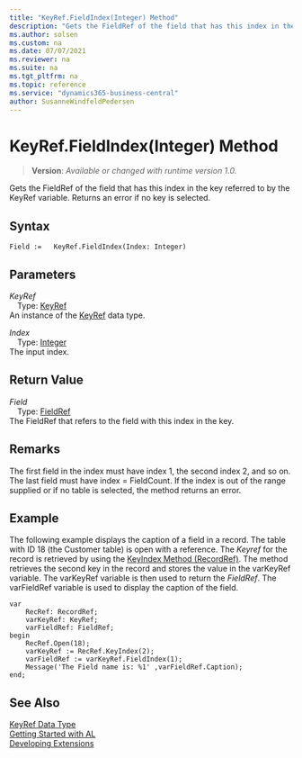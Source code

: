 ```yaml
---
title: "KeyRef.FieldIndex(Integer) Method"
description: "Gets the FieldRef of the field that has this index in the key referred to by the KeyRef variable."
ms.author: solsen
ms.custom: na
ms.date: 07/07/2021
ms.reviewer: na
ms.suite: na
ms.tgt_pltfrm: na
ms.topic: reference
ms.service: "dynamics365-business-central"
author: SusanneWindfeldPedersen
---
```

[//]: # (START>DO_NOT_EDIT)
[//]: # (IMPORTANT:Do not edit any of the content between here and the END>DO_NOT_EDIT.)
[//]: # (Any modifications should be made in the .xml files in the ModernDev repo.)
# KeyRef.FieldIndex(Integer) Method
> **Version**: _Available or changed with runtime version 1.0._

Gets the FieldRef of the field that has this index in the key referred to by the KeyRef variable. Returns an error if no key is selected.


## Syntax
```AL
Field :=   KeyRef.FieldIndex(Index: Integer)
```
## Parameters
*KeyRef*  
&emsp;Type: [KeyRef](keyref-data-type.md)  
An instance of the [KeyRef](keyref-data-type.md) data type.  

*Index*  
&emsp;Type: [Integer](../integer/integer-data-type.md)  
The input index.  


## Return Value
*Field*  
&emsp;Type: [FieldRef](../fieldref/fieldref-data-type.md)  
The FieldRef that refers to the field with this index in the key.


[//]: # (IMPORTANT: END>DO_NOT_EDIT)

## Remarks  
 The first field in the index must have index 1, the second index 2, and so on. The last field must have index = FieldCount. If the index is out of the range supplied or if no table is selected, the method returns an error.  
  
## Example  
 The following example displays the caption of a field in a record. The table with ID 18 \(the Customer table\) is open with a reference. The *Keyref* for the record is retrieved by using the [KeyIndex Method \(RecordRef\)](../library.md). The method retrieves the second key in the record and stores the value in the varKeyRef variable. The varKeyRef variable is then used to return the *FieldRef*. The varFieldRef variable is used to display the caption of the field. 
 
```al
var
    RecRef: RecordRef;
    varKeyRef: KeyRef;
    varFieldRef: FieldRef;
begin  
    RecRef.Open(18);  
    varKeyRef := RecRef.KeyIndex(2);  
    varFieldRef := varKeyRef.FieldIndex(1);  
    Message('The Field name is: %1' ,varFieldRef.Caption);  
end;
```  
  

## See Also
[KeyRef Data Type](keyref-data-type.md)  
[Getting Started with AL](../../devenv-get-started.md)  
[Developing Extensions](../../devenv-dev-overview.md)